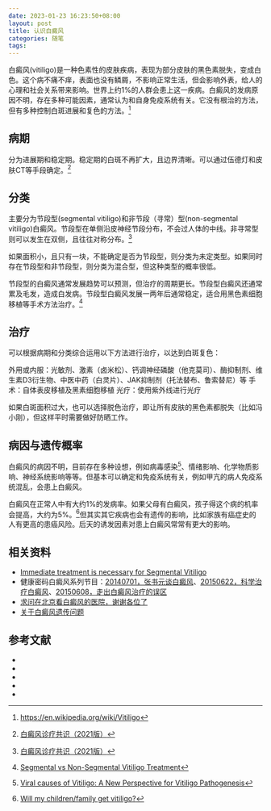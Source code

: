 ```yaml
---
date: 2023-01-23 16:23:50+08:00
layout: post
title: 认识白癜风
categories: 随笔
tags: 
---
```


白癜风(vitiligo)是一种色素性的皮肤疾病，表现为部分皮肤的黑色素脱失，变成白色。这个病不痛不痒，表面也没有鳞屑，不影响正常生活，但会影响外表，给人的心理和社会关系带来影响。世界上约1%的人群会患上这一疾病。白癜风的发病原因不明，存在多种可能因素，通常认为和自身免疫系统有关。它没有根治的方法，但有多种控制白斑进展和复色的方法。[^wiki]

## 病期

分为进展期和稳定期。稳定期的白斑不再扩大，且边界清晰。可以通过伍德灯和皮肤CT等手段确定。[^guide]

## 分类

主要分为节段型(segmental vitiligo)和非节段（寻常）型(non-segmental vitiligo)白癜风。节段型在单侧沿皮神经节段分布，不会过人体的中线。非寻常型则可以发生在双侧，且往往对称分布。[^guide]

如果面积小，且只有一块，不能确定是否为节段型，则分类为未定类型。如果同时存在节段型和非节段型，则分类为混合型，但这种类型的概率很低。

节段型的白癜风通常发展趋势可以预测，但治疗的周期更长。节段型白癜风还通常累及毛发，造成白发病。节段型白癜风发展一两年后通常稳定，适合用黑色素细胞移植等手术方法治疗。[^hcp]

## 治疗

可以根据病期和分类综合运用以下方法进行治疗，以达到白斑复色：

外用或内服：光敏剂、激素（卤米松）、钙调神经磷酸（他克莫司）、酶抑制剂、维生素D3衍生物、中医中药（白灵片）、JAK抑制剂（托法替布、鲁索替尼）等
手术：自体表皮移植及黑素细胞移植
光疗：使用紫外线进行光疗

如果白斑面积过大，也可以选择脱色治疗，即让所有皮肤的黑色素都脱失（比如冯小刚），但这样平时需要做好防晒工作。

## 病因与遗传概率

白癜风的病因不明，目前存在多种设想，例如病毒感染[^viral]、情绪影响、化学物质影响、神经系统影响等等。但基本可以确定和免疫系统有关，例如甲亢的病人免疫系统混乱，会患上白癜风。

白癜风在正常人中有大约1%的发病率。如果父母有白癜风，孩子得这个病的机率会提高，大约为5%。[^family]但其实其它疾病也会有遗传的影响，比如家族有癌症史的人有更高的患癌风险。后天的诱发因素对患上白癜风常常有更大的影响。

## 相关资料

* [Immediate treatment is necessary for Segmental Vitiligo](https://www.youtube.com/watch?v=afhMwyYxlsk)
* 健康密码白癜风系列节目：[20140701，张书元谈白癜风](http://www.le.com/ptv/vplay/20209407.html)、[20150622，科学治疗白癜风](https://v.qq.com/x/cover/mzc00200iig0a1u/m0016zsv04d.html)、[20150608，走出白癜风治疗的误区](https://www.iqiyi.com/v_19rroijqoc.html)
* [求问在北京看白癜风的医院，谢谢各位了](https://bbs.pku.edu.cn/v2/post-read.php?bid=244&threadid=15143020)
* [关于白癜风遗传问题](https://bbs.pku.edu.cn/v2/post-read.php?bid=244&threadid=15174195)

## 参考文献

* [^wiki]: <https://en.wikipedia.org/wiki/Vitiligo>
* [^guide]: [白癜风诊疗共识（2021版）](http://www.pifukezazhi.com/CN/10.35541/cjd.20200785)
* [^hcp]: [Segmental vs Non-Segmental Vitiligo Treatment](https://www.hcplive.com/view/segmental-vs-non-segmental-vitiligo-treatment)
* [^viral]: [Viral causes of Vitiligo: A New Perspective for Vitiligo Pathogenesis](https://medwinpublishers.com/VIJ/VIJ16000181.pdf)
* [^family]: [Will my children/family get vitiligo?](https://www.umassmed.edu/vitiligo/blog/blog-posts1/2014/06/will-my-childrenfamily-get-vitiligo/)





